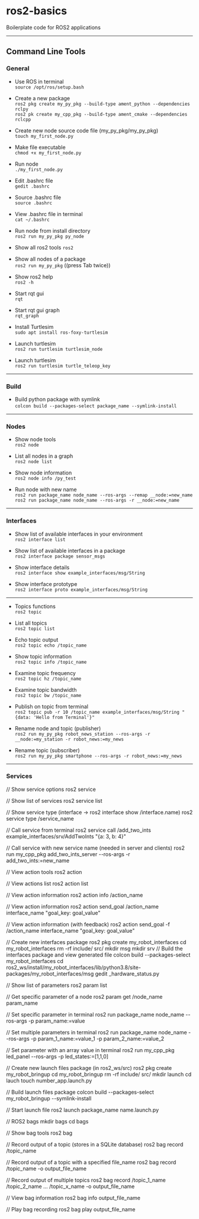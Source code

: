 # ros2-basics
Boilerplate code for ROS2 applications

---

## Command Line Tools

### General

- Use ROS in terminal  
`source /opt/ros/setup.bash`

- Create a new package  
`ros2 pkg create my_py_pkg --build-type ament_python --dependencies rclpy`  
`ros2 pk create my_cpp_pkg --build-type ament_cmake --dependencies rclcpp`

- Create new node source code file (my_py_pkg/my_py_pkg)  
`touch my_first_node.py`

- Make file executable  
`chmod +x my_first_node.py`

- Run node  
`./my_first_node.py`

- Edit .bashrc file  
`gedit .bashrc`

- Source .bashrc file  
`source .bashrc`

- View .bashrc file in terminal  
`cat ~/.bashrc`

- Run node from install directory  
`ros2 run my_py_pkg py_node`

- Show all ros2 tools 
`ros2`

- Show all nodes of a package  
`ros2 run my_py_pkg` ((press Tab twice))

- Show ros2 help   
`ros2 -h`

- Start rqt gui  
`rqt`

- Start rqt gui graph  
`rqt_graph`

- Install Turtlesim  
`sudo apt install ros-foxy-turtlesim`

- Launch turtlesim  
`ros2 run turtlesim turtlesim_node`

- Launch turtlesim  
`ros2 run turtlesim turtle_teleop_key`

---

### Build

- Build python package with symlink  
`colcon build --packages-select package_name --symlink-install`

---

### Nodes

- Show node tools  
`ros2 node`

- List all nodes in a graph  
`ros2 node list`

- Show node information  
`ros2 node info /py_test`

- Run node with new name  
`ros2 run package_name node_name --ros-args --remap __node:=new_name`
`ros2 run package_name node_name --ros-args -r __node:=new_name`

---

### Interfaces

- Show list of available interfaces in your environment  
`ros2 interface list`

- Show list of available interfaces in a package  
`ros2 interface package sensor_msgs`

- Show interface details  
`ros2 interface show example_interfaces/msg/String`

- Show interface prototype  
`ros2 interface proto example_interfaces/msg/String`

---

- Topics functions    
`ros2 topic`

- List all topics  
`ros2 topic list`

- Echo topic output  
`ros2 topic echo /topic_name`

- Show topic information  
`ros2 topic info /topic_name` 

- Examine topic frequency  
`ros2 topic hz /topic_name`

- Examine topic bandwidth  
`ros2 topic bw /topic_name`

- Publish on topic from terminal  
`ros2 topic pub -r 10 /topic_name example_interfaces/msg/String "{data: 'Hello from Terminal'}"`

- Rename node and topic (publisher)  
`ros2 run my_py_pkg robot_news_station --ros-args -r __node:=my_station -r robot_news:=my_news`

- Rename topic (subscriber)  
`ros2 run my_py_pkg smartphone --ros-args -r robot_news:=my_news`

---

### Services

// Show service options
ros2 service

// Show list of services
ros2 service list

// Show service type (interface -> ros2 interface show /interface.name)
ros2 service type /service_name

// Call service from terminal
ros2 service call /add_two_ints example_interfaces/srv/AddTwoInts "{a: 3, b: 4}"

// Call service with new service name (needed in server and clients)
ros2 run my_cpp_pkg add_two_ints_server --ros-args -r add_two_ints:=new_name

// View action tools
ros2 action

// View actions list
ros2 action list

// View action information
ros2 action info /action_name

// View action information
ros2 action send_goal /action_name interface_name "goal_key: goal_value"

// View action information (with feedback)
ros2 action send_goal -f /action_name interface_name "goal_key: goal_value"

// Create new interfaces package
ros2 pkg create my_robot_interfaces
cd my_robot_interfaces
rm -rf include/ src/
mkdir msg
mkdir srv
// Build the interfaces package and view generated file
colcon build --packages-select my_robot_interfaces
cd ros2_ws/install/my_robot_interfaces/lib/python3.8/site-packages/my_robot_interfaces/msg
gedit _hardware_status.py

// Show list of parameters
ros2 param list

// Get specific parameter of a node
ros2 param get /node_name param_name

// Set specific parameter in terminal
ros2 run package_name node_name --ros-args -p param_name:=value

// Set multiple parameters in terminal
ros2 run package_name node_name --ros-args -p param_1_name:=value_1 -p param_2_name:=value_2

// Set parameter with an array value in terminal
ros2 run my_cpp_pkg led_panel --ros-args -p led_states:=[1,1,0]

// Create new launch files package (in ros2_ws/src)
ros2 pkg create my_robot_bringup
cd my_robot_bringup
rm -rf include/ src/
mkdir launch
cd lauch
touch number_app.launch.py

// Build launch files package
colcon build --packages-select my_robot_bringup --symlink-install

// Start launch file
ros2 launch package_name name.launch.py

// ROS2 bags
mkdir bags
cd bags

// Show bag tools
ros2 bag

// Record output of a topic (stores in a SQLite database)
ros2 bag record /topic_name

// Record output of a topic with a specified file_name
ros2 bag record /topic_name -o output_file_name

// Record output of multiple topics
ros2 bag record /topic_1_name /topic_2_name ... /topic_x_name -o output_file_name

// View bag information
ros2 bag info output_file_name

// Play bag recording
ros2 bag play output_file_name
